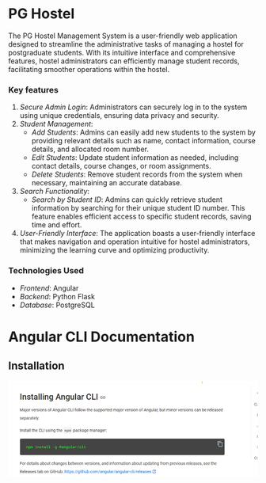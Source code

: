 # PG Hostel
The PG Hostel Management System is a user-friendly web application designed to streamline the administrative tasks of managing a hostel for postgraduate students. With its intuitive interface and comprehensive features, hostel administrators can efficiently manage student records, facilitating smoother operations within the hostel.

### Key features

1. *Secure Admin Login*: Administrators can securely log in to the system using unique credentials, ensuring data privacy and security.
2. *Student Management*:
   - *Add Students*: Admins can easily add new students to the system by providing relevant details such as name, contact information, course details, and allocated room number.
   - *Edit Students*: Update student information as needed, including contact details, course changes, or room assignments.
   - *Delete Students*: Remove student records from the system when necessary, maintaining an accurate database.
3. *Search Functionality*:
   - *Search by Student ID*: Admins can quickly retrieve student information by searching for their unique student ID number. This feature enables efficient access to specific student records, saving time and effort.
4. *User-Friendly Interface*: The application boasts a user-friendly interface that makes navigation and operation intuitive for hostel administrators, minimizing the learning curve and optimizing productivity.

### Technologies Used

- *Frontend*: Angular
- *Backend*: Python Flask
- *Database*: PostgreSQL

# Angular CLI Documentation

## Installation
![installation](screenshorts/image.png)